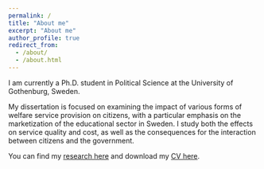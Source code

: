 ```yaml
---
permalink: /
title: "About me"
excerpt: "About me"
author_profile: true
redirect_from: 
  - /about/
  - /about.html
---
```



I am currently a Ph.D. student in Political Science at the University of Gothenburg, Sweden.

My dissertation is focused on examining the impact of various forms of welfare service provision on citizens, with a particular emphasis on the marketization of the educational sector in Sweden. I study both the effects on service quality and cost, as well as the consequences for the interaction between citizens and the government.

You can find my [research here](https://simongren.github.io/research) and download my [CV here](/files/paper1.pdf).